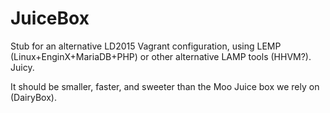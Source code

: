 # JuiceBox
Stub for an alternative LD2015 Vagrant configuration, using LEMP (Linux+EnginX+MariaDB+PHP) or other alternative LAMP tools (HHVM?). Juicy.

It should be smaller, faster, and sweeter than the Moo Juice box we rely on (DairyBox).
